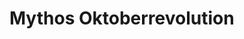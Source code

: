 # Mythos Oktoberrevolution

<!-- ## War die Oktoberrevolution eine Revolution auf der Grundlage der marxistischen-leninistischen Ideologie oder eher Putsch oder Staatsstreich?

> S. 430

1.  Oktoberrevolution war weder proletarisch noch marxistische Revolution, sondern ein Mythos
2.  revolutionerär Charakter aber in Teilbereichen mythischen Charakter (überhöhe und verkläre Technik und Kollektiv und betreibe Personenkult für Lenin) (Mythischer Charakter prägt bis zum Untergang UDSSR)
    S.
    M3:
    430
    "Der Politikwissenschaftler Henning Ottmann über den Mythos "Oktoberrevolution 1917"" (2010):
3.  Oktoberrevolution war keine proletarische Revolution

- Zu wenige Proletarier im gegensatz 80% Bauern

* Marxismus für entwickelte kapitalistische Gesellschaften gedacht tritt aber nur in agraischen auf (Russland, China) - Marxismus nicht moderne Entwicklung sondern erster Schritt in Moderne?

2. War keine Revolution

- Wenn Revolution erhebung Volk oder Klasse - zweifel ob Oktoberrevolution Revolution war
- nur von radikalisierter Intelligenz mit Unterschtüzung kriegsmüder Soldaten
- von 25.000 bis höchstens 30.000 entwofen von 150 mioMehrheit nicht Bolschewistisch und nie Mehrheitsauftrag bekommen (8.Dezember. 1917 nur 23,5% der Stimmen Sozialrevolutionäre 62% (seitdem nicht mehr Wählerwille als Legitimation sondern Geschichte))

3. Fazit:

- Verfassungsgebende Versammlung 1918 wird von roten Truppen gesprengt
- keine Volkserhebung sondern blanquistischer Putsch (Revolution von oben ohne Massenbasis)
- Ob Russland "reif" war oder nicht auch unter Bolschewiken umstritten

S. 431

M4:
"Der Politikwissenschaftler Klaus von Beyme über mythische Elemente der Oktoberrevolution 1917 (1992)"

TODO

M5: "Der Politikwissenschaftler Klaus ovn Beyme über neue Mythen in der Oktoberrevolution 1917 (2013)\*

- Leninismus ("Aber keine politische Theorie, die mit wissenschaftlichem Anspurch auftrat, hat die wissenschaftliche Theorie so stark von Überlegungen zur Strategie und Taktik überwuchern lassen wie der Leninismus")
- Es wurden Mythen genutzt
- Vergottung der Technik (Sozialismus = Sowjetmacht plus Elektrifizierung)
- Verdringlichung des Kollektives (erst des Proletariats, dann der Partei und schließlich der Parteiteilung)Personenkult um Lenin
- Die Mythen halfen Wiedersprüche zur Wissenschaft der Theorie zu verschleiern -->
